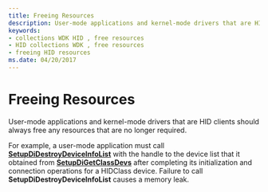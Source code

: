 ```yaml
---
title: Freeing Resources
description: User-mode applications and kernel-mode drivers that are HID clients should always free any resources that are no longer required.
keywords:
- collections WDK HID , free resources
- HID collections WDK , free resources
- freeing HID resources
ms.date: 04/20/2017
---
```


# Freeing Resources


User-mode applications and kernel-mode drivers that are HID clients should always free any resources that are no longer required.




For example, a user-mode application must call [**SetupDiDestroyDeviceInfoList**](/windows/win32/api/setupapi/nf-setupapi-setupdidestroydeviceinfolist) with the handle to the device list that it obtained from [**SetupDiGetClassDevs**](/windows/win32/api/setupapi/nf-setupapi-setupdigetclassdevsw) after completing its initialization and connection operations for a HIDClass device. Failure to call **SetupDiDestroyDeviceInfoList** causes a memory leak.

 

